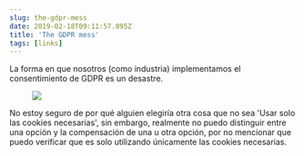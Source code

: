 ```yaml
---
slug: the-gdpr-mess
date: 2019-02-18T09:11:57.095Z
title: 'The GDPR mess'
tags: [links]
---
```

La forma en que nosotros (como industria) implementamos el consentimiento de GDPR es un desastre.

<figure>
  <img src="/images/2019-02-18-the-gdpr-mess.jpeg">
</figure>

No estoy seguro de por qué alguien elegiría otra cosa que no sea &#39;Usar solo las cookies necesarias&#39;, sin embargo, realmente no puedo distinguir entre una opción y la compensación de una u otra opción, por no mencionar que puedo verificar que es solo utilizando únicamente las cookies necesarias.
